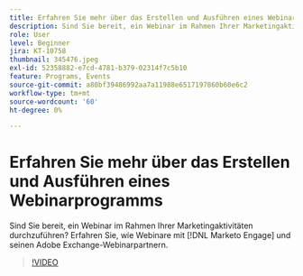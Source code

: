 ```yaml
---
title: Erfahren Sie mehr über das Erstellen und Ausführen eines Webinarprogramms
description: Sind Sie bereit, ein Webinar im Rahmen Ihrer Marketingaktivitäten durchzuführen? Erfahren Sie, wie Webinare mit [!DNL Marketo Engage] und seinen Adobe Exchange-Webinarpartnern.
role: User
level: Beginner
jira: KT-10758
thumbnail: 345476.jpeg
exl-id: 52358882-e7cd-4781-b379-02314f7c5b10
feature: Programs, Events
source-git-commit: a80bf39486992aa7a11988e6517197860b60e6c2
workflow-type: tm+mt
source-wordcount: '60'
ht-degree: 0%

---
```


# Erfahren Sie mehr über das Erstellen und Ausführen eines Webinarprogramms

Sind Sie bereit, ein Webinar im Rahmen Ihrer Marketingaktivitäten durchzuführen? Erfahren Sie, wie Webinare mit [!DNL Marketo Engage] und seinen Adobe Exchange-Webinarpartnern.

>[!VIDEO](https://video.tv.adobe.com/v/345476/?quality=12&learn=on)
